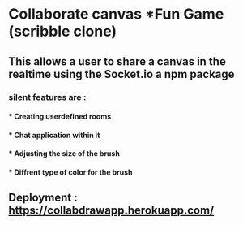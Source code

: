 # Collaborate canvas *Fun Game (scribble clone)
## This allows a user to share a canvas in the realtime using the Socket.io a npm package <br>
### silent features are : <br>
#### * Creating userdefined rooms <br>
#### * Chat application within it <br>
#### * Adjusting the size of the brush <br>
#### * Diffrent type of color for the brush
## Deployment : https://collabdrawapp.herokuapp.com/